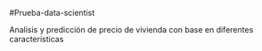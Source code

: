 #Prueba-data-scientist

Analisis y predicción de precio de vivienda con base en diferentes características
